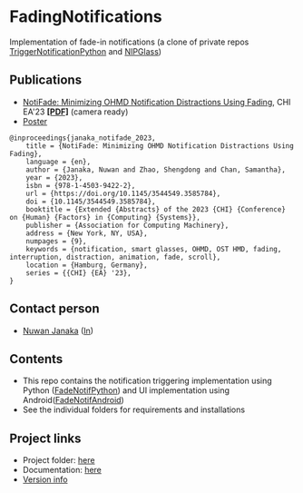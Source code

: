# FadingNotifications
Implementation of fade-in notifications (a clone of private repos [TriggerNotificationPython](https://github.com/NUS-HCILab/TriggerNotificationPython) and [NIPGlass](https://github.com/NUS-HCILab/NIPGlass))

## Publications
- [NotiFade: Minimizing OHMD Notification Distractions Using Fading](https://doi.org/10.1145/3544549.3585784), CHI EA'23 [**[PDF]**](CHIEA23_fade_notification.pdf) (camera ready)
- [Poster](CHIEA23_poster.pdf)
```
@inproceedings{janaka_notifade_2023,
	title = {NotiFade: Minimizing OHMD Notification Distractions Using Fading},
	language = {en},
	author = {Janaka, Nuwan and Zhao, Shengdong and Chan, Samantha},
	year = {2023},
	isbn = {978-1-4503-9422-2},	
	url = {https://doi.org/10.1145/3544549.3585784},
	doi = {10.1145/3544549.3585784},
	booktitle = {Extended {Abstracts} of the 2023 {CHI} {Conference} on {Human} {Factors} in {Computing} {Systems}},
	publisher = {Association for Computing Machinery},
	address = {New York, NY, USA},
	numpages = {9},
	keywords = {notification, smart glasses, OHMD, OST HMD, fading, interruption, distraction, animation, fade, scroll},
	location = {Hamburg, Germany},
	series = {{CHI} {EA} '23},
}
```

## Contact person
- [Nuwan Janaka](https://www.nus-hci.org/team/nuwan-janaka/) ([In](https://www.linkedin.com/in/nuwan-janaka/))


## Contents
- This repo contains the notification triggering implementation using Python ([FadeNotifPython](FadeNotifPython)) and UI implementation using Android([FadeNotifAndroid](FadeNotifAndroid))
- See the individual folders for requirements and installations


## Project links
- Project folder: [here](https://drive.google.com/drive/folders/1L1utXeWhutfVvZvHkPvmdv7fOJyeGrsU)
- Documentation: [here](https://docs.google.com/document/u/1/d/1K5kmxGuvGFpaVt5CBaTF-s2gGOMQs41x-Q2NGT-GObM/view)
- [Version info](VERSION.md)



